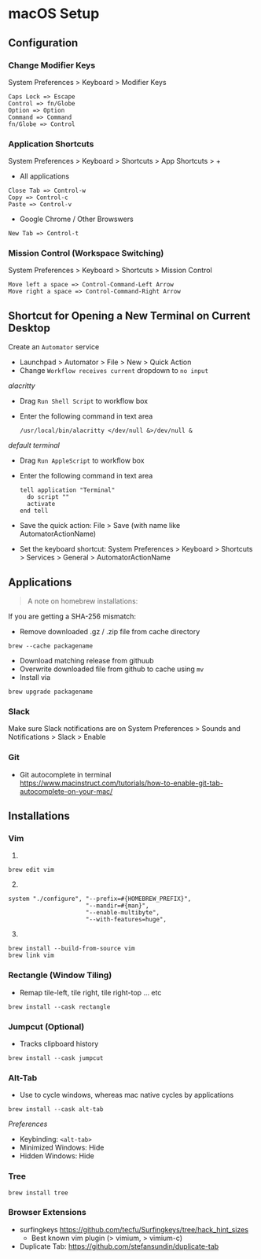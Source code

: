 # macOS Setup

## Configuration

### Change Modifier Keys

System Preferences > Keyboard > Modifier Keys

```sequence
Caps Lock => Escape
Control => fn/Globe
Option => Option
Command => Command
fn/Globe => Control
```

### Application Shortcuts

System Preferences > Keyboard > Shortcuts > App Shortcuts > +

- All applications

```sequence
Close Tab => Control-w
Copy => Control-c
Paste => Control-v
```

- Google Chrome / Other Browswers

```sequence
New Tab => Control-t
```

### Mission Control (Workspace Switching)

System Preferences > Keyboard > Shortcuts > Mission Control

```sequence
Move left a space => Control-Command-Left Arrow
Move right a space => Control-Command-Right Arrow
```

## Shortcut for Opening a New Terminal on Current Desktop

Create an `Automator` service

- Launchpad > Automator > File > New > Quick Action
- Change `Workflow receives current` dropdown to `no input`

_alacritty_

- Drag `Run Shell Script` to workflow box
- Enter the following command in text area

  ```
  /usr/local/bin/alacritty </dev/null &>/dev/null &
  ```

_default terminal_

- Drag `Run AppleScript` to workflow box
- Enter the following command in text area

  ```
  tell application "Terminal"
    do script ""
    activate
  end tell
  ```

- Save the quick action: File > Save (with name like AutomatorActionName)
- Set the keyboard shortcut: System Preferences > Keyboard > Shortcuts > Services > General > AutomatorActionName

## Applications

> A note on homebrew installations:

If you are getting a SHA-256 mismatch:

- Remove downloaded .gz / .zip file from cache directory

```sequence
brew --cache packagename
```

- Download matching release from githuub
- Overwrite downloaded file from github to cache using `mv`
- Install via

```sequence
brew upgrade packagename
```

### Slack

Make sure Slack notifications are on
System Preferences > Sounds and Notifications > Slack > Enable

### Git

- Git autocomplete in terminal
  https://www.macinstruct.com/tutorials/how-to-enable-git-tab-autocomplete-on-your-mac/

## Installations

### Vim

1.

```sequence
brew edit vim
```

2.

```sequence
system "./configure", "--prefix=#{HOMEBREW_PREFIX}",
                      "--mandir=#{man}",
                      "--enable-multibyte",
                      "--with-features=huge",
```

3.

```sequence
brew install --build-from-source vim
brew link vim
```

### Rectangle (Window Tiling)

- Remap tile-left, tile right, tile right-top ... etc

```sequence
brew install --cask rectangle
```

### Jumpcut (Optional)

- Tracks clipboard history

```sequence
brew install --cask jumpcut
```

### Alt-Tab

- Use <alt-tab> to cycle windows, whereas mac native cycles by applications

```sequence
brew install --cask alt-tab
```

_Preferences_

- Keybinding: `<alt-tab>`
- Minimized Windows: Hide
- Hidden Windows: Hide

### Tree

```sequence
brew install tree
```

### Browser Extensions

- surfingkeys https://github.com/tecfu/Surfingkeys/tree/hack_hint_sizes
  - Best known vim plugin (> vimium, > vimium-c)
- Duplicate Tab: https://github.com/stefansundin/duplicate-tab
